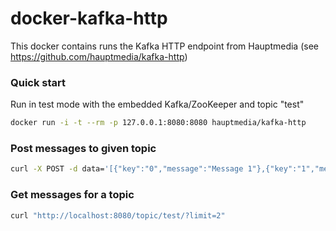 # docker-kafka-http

This docker contains runs the Kafka HTTP endpoint from Hauptmedia (see https://github.com/hauptmedia/kafka-http)

### Quick start

Run in test mode with the embedded Kafka/ZooKeeper and topic "test"

```bash
docker run -i -t --rm -p 127.0.0.1:8080:8080 hauptmedia/kafka-http
```

### Post messages to given topic

```bash
curl -X POST -d data='[{"key":"0","message":"Message 1"},{"key":"1","message":"Message 2"}]' http://localhost:8080/topic/test/
```

### Get messages for a topic

```bash
curl "http://localhost:8080/topic/test/?limit=2"
```


